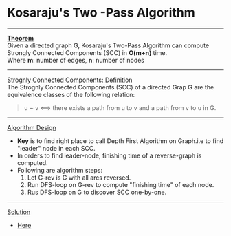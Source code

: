 # Kosaraju's Two -Pass Algorithm

***
<ins>**Theorem**</ins></br>
Given a directed graph G, Kosaraju's Two-Pass Algorithm can compute Strongly Connected Components (SCC) in **O(m+n)** time.</br>
Where **m**: number of edges, **n**: number of nodes

***
<ins>Strognly Connected Components: Definition</ins></br>
The Strognly Connected Components (SCC) of a directed Grap G are the equivalence classes of the following relation: 

> u ~ v  <==> there exists a path from u to v and a path from v to u in G. 

***
<ins>Algorithm Design</ins></br>
- **Key** is to find right place to call Depth First Algorithm on Graph.i.e to find "leader" node in each SCC.</br>
- In orders to find leader-node, finishing time of a reverse-graph is computed. </br>
- Following are algorithm steps: </br>
    1. Let G-rev is G with all arcs reversed.
    2. Run DFS-loop on G-rev to compute "finishing time" of each node.
    3. Rus DFS-loop on G to discover SCC one-by-one. 
    
***
<ins>Solution</ins></br>
- [Here](https://github.com/jitendrabhamare/Python-Data-Structures-Algorithms/blob/master/scc_recursive.py)


  
  
